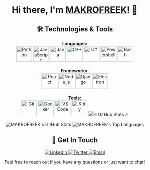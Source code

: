 <!-- README.md -->

<link rel="stylesheet" href="style.css">

<!-- banner -->
<img src=""> 
<h1 align="center">Hi there, I'm <a href="https://github.com/MAKROFREEK">MAKROFREEK</a>! 👋</h1>

<!-- <p align="center">
    Welcome to my GitHub profile! I'm passionate about <strong>cybersecurity, networking & programming</strong>, and I'm always excited to work on new and interesting projects. 🚀
</p> -->

<h2 align="center">🛠️ Technologies & Tools</h2>

<p align="center">
    <strong>Languages:</strong><br/>
    <img src="https://img.icons8.com/color/48/000000/python.png" alt="Python" title="Python" style="width: 50px; height: 50px;"/>
    <img src="https://img.icons8.com/color/48/000000/javascript.png" alt="JavaScript" title="JavaScript" style="width: 50px; height: 50px;"/>
    <img src="https://external-content.duckduckgo.com/iu/?u=https%3A%2F%2Fbrandlogos.net%2Fwp-content%2Fuploads%2F2021%2F11%2Fjava-logo.png&f=1&nofb=1&ipt=45a7a113bd7ab55d81819ca9acdbf770db183778dac8350125b89f7649b647bb&ipo=images" alt="Java" title="Java" style="width: 50px; height: 50px;"/>
    <img src="https://img.icons8.com/color/48/000000/c-plus-plus-logo.png" alt="C++" title="C++" style="width: 50px; height: 50px;"/>
    <img src="https://external-content.duckduckgo.com/iu/?u=https%3A%2F%2Fstatic-00.iconduck.com%2Fassets.00%2Fc-sharp-c-icon-1822x2048-wuf3ijab.png&f=1&nofb=1&ipt=6fad585c7027ad834a52cf826a6c1873f2ac4cf63fe482d9b3f3861caa583b31&ipo=images" alt="C#" title="C#" style="width: 50px; height: 50px;"/>
    <img src="https://img.icons8.com/ios-filled/50/000000/powershell.png" alt="Powershell" title="Powershell" style="width: 50px; height: 50px;"/>
    <img src="https://img.icons8.com/ios-filled/50/000000/bash.png" alt="Bash" title="Bash" style="width: 50px; height: 50px;"/>
    <br/><br/>
    <strong>Frameworks:</strong><br/>
    <img src="https://external-content.duckduckgo.com/iu/?u=https%3A%2F%2Fpluspng.com%2Fimg-png%2Freact-logo-png-react-logo-png-img-900-900-free-transparent-react-png-900x900.jpg&f=1&nofb=1&ipt=a1f47645cd819df1de35b2e00a7c9aeb65e0667df7d57a884683a1f1ec16ff4d&ipo=images" alt="React" title="React" style="width: 50px; height: 50px;"/>
    <img src="https://img.icons8.com/color/50/000000/nodejs.png" alt="Node.js" title="Node.js" style="width: 50px; height: 50px;"/>
    <img src="https://img.icons8.com/color/50/000000/django.png" alt="Django" title="Django" style="width: 50px; height: 50px;"/>
    <img src="https://external-content.duckduckgo.com/iu/?u=https%3A%2F%2Fraw.githubusercontent.com%2Fandreavitiani%2Fbootsrap-for-electron%2Fmaster%2Fimg%2Felectron-logo.png&f=1&nofb=1&ipt=fbbe88508c06ec54c787bb14619b1afd2e5e256bf0f2a7637e1ef1aabfe18a36&ipo=images" alt="Electron" title="Electron" style="width: 50px; height: 50px;"/>
    <br/><br/>
    <strong>Tools:</strong><br/>
    <img src="https://img.icons8.com/ios-filled/50/000000/git.png" alt="Git" title="Git" style="width: 50px; height: 50px;"/>
    <img src="https://img.icons8.com/ios-filled/50/000000/docker.png" alt="Docker" title="Docker" style="width: 50px; height: 50px;"/>
    <img src="https://img.icons8.com/ios-filled/50/000000/visual-studio-code.png" alt="VS Code" title="VS Code" style="width: 50px; height: 50px;"/>
    <img src="https://duckduckgo.com/i/3c5c7f27.png" alt="Kitty" title="Kitty" style="width: 50px; height: 50px;"/>
    <img src="https://external-content.duckduckgo.com/iu/?u=https%3A%2F%2Fimg1.pnghut.com%2F9%2F19%2F17%2FgPfXYNvhag%2Fmaterial-property-round-icon-debian-software-distribution-circle.jpg&f=1&nofb=1&ipt=e00e121d6613451381fb0200b56c8662137d151fea76b8d0
</p>

<h2 align="center">🔥 GitHub Stats 🔥</h2>

<p align="center">
    <img src="https://github-readme-stats.vercel.app/api?username=MAKROFREEK&show_icons=true&hide_title=true&count_private=true&include_all_commits=true&theme=dark" alt="MAKROFREEK's GitHub Stats" />
    <img src="https://github-readme-stats.vercel.app/api/top-langs/?username=MAKROFREEK&layout=compact&theme=dark" alt="MAKROFREEK's Top Languages" />
<!--     <img src="https://github-readme-streak-stats.herokuapp.com/?user=MAKROFREEK&theme=dark" alt="MAKROFREEK's Streak Stats" /> -->
</p>

<p></p>

<h2 align="center">💬 Get In Touch</h2>

<p align="center">
    <a href="https://linkedin.com/in/your-profile" target="_blank">
        <img src="https://img.shields.io/badge/LinkedIn-Connect-blue" alt="LinkedIn" />
    </a>
    <a href="https://twitter.com/yourhandle" target="_blank">
        <img src="https://img.shields.io/badge/Twitter-Follow-blue" alt="Twitter" />
    </a>
    <a href="mailto:your.email@example.com">
        <img src="https://img.shields.io/badge/Email-Contact-blue" alt="Email" />
    </a>
</p>

<p align="center">
    Feel free to reach out if you have any questions or just want to chat!
</p>

